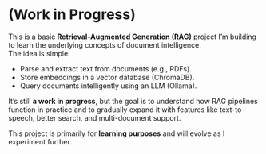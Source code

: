 # (Work in Progress)

This is a basic **Retrieval-Augmented Generation (RAG)** project I’m building to learn the underlying concepts of document intelligence.  
The idea is simple:  
- Parse and extract text from documents (e.g., PDFs).  
- Store embeddings in a vector database (ChromaDB).  
- Query documents intelligently using an LLM (Ollama).  

It’s still **a work in progress**, but the goal is to understand how RAG pipelines function in practice and to gradually expand it with features like text-to-speech, better search, and multi-document support.  

This project is primarily for **learning purposes** and will evolve as I experiment further.  
